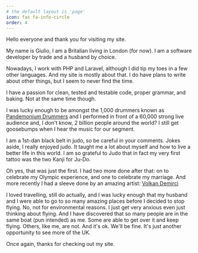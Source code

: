 ```yaml
---
# the default layout is 'page'
icon: fas fa-info-circle
order: 4
---
```


Hello everyone and thank you for visiting my site.

My name is Giulio, I am a Britalian living in London (for now). I am a software developer by trade and a husband by choice.

Nowadays, I work with PHP and Laravel, although I did tip my toes in a few other languages. And my site is mostly about 
that. I do have plans to write about other things, but I seem to never find the time.

I have a passion for clean, tested and testable code, proper grammar, and baking. Not at the same time though.

I was lucky enough to be amongst the 1,000 drummers known as [Pandemonium Drummers](https://www.pandemoniumdrummers.co.uk/p/about.html)
and I performed in front of a 60,000 strong live audience and, I don't know, 2 billion people around the world? I still
get goosebumps when I hear the music for our segment.

I am a 1st-dan black belt in judo, so be careful in your comments. Jokes aside, I really enjoyed judo. It taught me
a lot about myself and how to live a better life in this world. I am so grateful to Judo that in fact my very first 
tattoo was the two Kanji for Ju-Do.

Oh yes, that was just the first. I had two more done after that: on to celebrate my Olympic experience, and one to
celebrate my marriage. And more recently I had a sleeve done by an amazing artist: [Volkan Demirci](https://www.instagram.com/volkantattooz)

I loved travelling, still do actually, and I was lucky enough that my husband and I were able to go to so many amazing places before
I decided to stop flying. No, not for environmental reasons. I just get very anxious even just thinking about flying.
And I have discovered that so many people are in the same boat (pun intended) as me. Some are able to get over it and
keep flying. Others, like me, are not. And it's ok. We'll be fine. It's just another opportunity to see more of the UK.

Once again, thanks for checking out my site.
